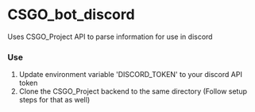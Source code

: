# CSGO_bot_discord
Uses CSGO_Project API to parse information for use in discord


### Use
1) Update environment variable 'DISCORD_TOKEN' to your discord API token
2) Clone the CSGO_Project backend to the same directory (Follow setup steps for that as well)
